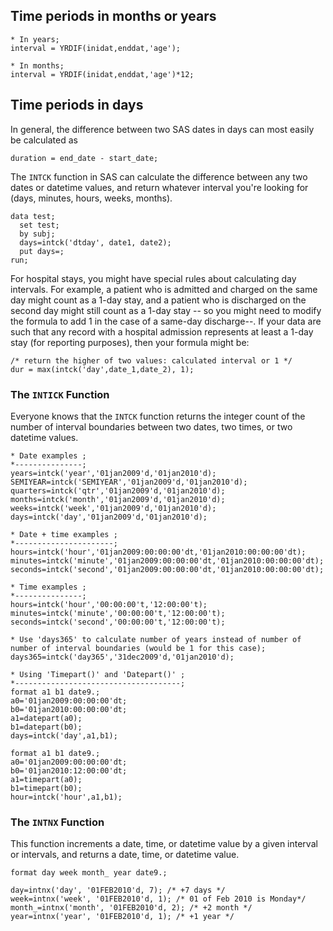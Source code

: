 ## Time periods in months or years
```
* In years;
interval = YRDIF(inidat,enddat,'age');

* In months;
interval = YRDIF(inidat,enddat,'age')*12;
```

## Time periods in days

In general, the difference between two SAS dates in days can most easily be calculated as
```
duration = end_date - start_date;
```

The `INTCK` function in SAS can calculate the difference between any two dates or datetime values, and return whatever interval you're looking for (days, minutes, hours, weeks, months).
```
data test;
  set test;
  by subj;
  days=intck('dtday', date1, date2);
  put days=;
run;
```

For hospital stays, you might have special rules about calculating day intervals. For example, a patient who is admitted and charged on the same day might count as a 1-day stay, and a patient who is discharged on the second day might still count as a 1-day stay -- so you might need to modify the formula to add 1 in the case of a same-day discharge--.  If your data are such that any record with a hospital admission represents at least a 1-day stay (for reporting purposes), then your formula might be:
```
/* return the higher of two values: calculated interval or 1 */
dur = max(intck('day',date_1,date_2), 1);
```

### The `INTICK` Function

Everyone knows that the `INTCK` function returns the integer count of the number of interval boundaries between two dates, two times, or two datetime values.

```
* Date examples ;
*---------------;
years=intck('year','01jan2009'd,'01jan2010'd);
SEMIYEAR=intck('SEMIYEAR','01jan2009'd,'01jan2010'd);
quarters=intck('qtr','01jan2009'd,'01jan2010'd);
months=intck('month','01jan2009'd,'01jan2010'd);
weeks=intck('week','01jan2009'd,'01jan2010'd);
days=intck('day','01jan2009'd,'01jan2010'd);

* Date + time examples ;
*----------------------;
hours=intck('hour','01jan2009:00:00:00'dt,'01jan2010:00:00:00'dt);
minutes=intck('minute','01jan2009:00:00:00'dt,'01jan2010:00:00:00'dt);
seconds=intck('second','01jan2009:00:00:00'dt,'01jan2010:00:00:00'dt);

* Time examples ;
*---------------;
hours=intck('hour','00:00:00't,'12:00:00't);
minutes=intck('minute','00:00:00't,'12:00:00't);
seconds=intck('second','00:00:00't,'12:00:00't);

* Use 'days365' to calculate number of years instead of number of number of interval boundaries (would be 1 for this case);
days365=intck('day365','31dec2009'd,'01jan2010'd);

* Using 'Timepart()' and 'Datepart()' ;
*-------------------------------------;
format a1 b1 date9.;
a0='01jan2009:00:00:00'dt;
b0='01jan2010:00:00:00'dt;
a1=datepart(a0);
b1=datepart(b0);
days=intck('day',a1,b1);

format a1 b1 date9.;
a0='01jan2009:00:00:00'dt;
b0='01jan2010:12:00:00'dt;
a1=timepart(a0);
b1=timepart(b0);
hour=intck('hour',a1,b1);
```

### The `INTNX` Function

This function increments a date, time, or datetime value by a given interval or intervals, and returns a date, time, or datetime value.

```
format day week month_ year date9.;
 
day=intnx('day', '01FEB2010'd, 7); /* +7 days */
week=intnx('week', '01FEB2010'd, 1); /* 01 of Feb 2010 is Monday*/
month_=intnx('month', '01FEB2010'd, 2); /* +2 month */
year=intnx('year', '01FEB2010'd, 1); /* +1 year */
```
